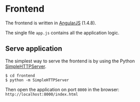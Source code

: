 # Frontend

The frontend is written in [AngularJS](https://angularjs.org/) (1.4.8).

The single file `app.js` contains all the application logic.

## Serve application

The simplest way to serve the frontend is by using the Python
[SimpleHTTPServer](https://docs.python.org/2/library/simplehttpserver.html).

```console
$ cd frontend
$ python -m SimpleHTTPServer
```

Then open the application on port `8000` in the browser:
`http://localhost:8000/index.html`
